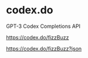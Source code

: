 # codex.do
GPT-3 Codex Completions API

<https://codex.do/fizzBuzz>


<https://codex.do/fizzBuzz?json>
